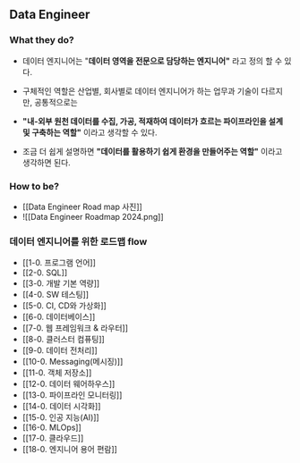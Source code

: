 ## Data Engineer
### What they do?
- 데이터 엔지니어는 "**데이터 영역을 전문으로 담당하는 엔지니어"** 라고 정의 할 수 있다.

- 구체적인 역할은 산업별, 회사별로 데이터 엔지니어가 하는 업무과 기술이 다르지만, 공통적으로는 

- **"내-외부 원천 데이터를 수집, 가공, 적재하여 데이터가 흐르는 파이프라인을 설계 및 구축하는 역할"** 이라고 생각할 수 있다.

- 조금 더 쉽게 설명하면 **"데이터를 활용하기 쉽게 환경을 만들어주는 역할"** 이라고 생각하면 된다.
### How to be?
- [[Data Engineer Road map 사진]]
- ![[Data Engineer Roadmap 2024.png]]

### 데이터 엔지니어를 위한 로드맵 flow
- [[1-0. 프로그램 언어]]
- [[2-0. SQL]]
- [[3-0. 개발 기본 역량]]
- [[4-0. SW 테스팅]]
- [[5-0. CI, CD와 가상화]]
- [[6-0. 데이터베이스]]
- [[7-0. 웹 프레임워크 & 라우터]]
- [[8-0. 클러스터 컴퓨팅]]
- [[9-0. 데이터 전처리]]
- [[10-0. Messaging(메시징)]]
- [[11-0. 객체 저장소]]
- [[12-0. 데이터 웨어하우스]]
- [[13-0. 파이프라인 모니터링]]
- [[14-0. 데이터 시각화]]
- [[15-0. 인공 지능(AI)]]
- [[16-0. MLOps]]
- [[17-0. 클라우드]]
- [[18-0. 엔지니어 용어 편람]]
